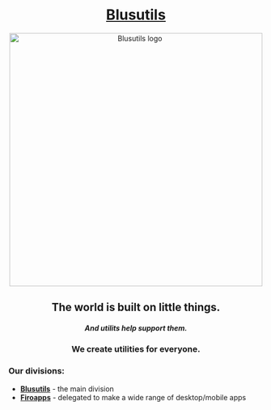 <h1 align="center"><a href="https://blusutils.net" target="_blank">Blusutils</a></h1>

<!--<div align="center"><img src="https://github.com/Blusutils/.github/blob/main/profile/blusutils_3.png?raw=true" alt="Blusutils logo" width="500">-->
<div align="center"><img src="https://user-images.githubusercontent.com/71507444/199050362-e2331202-2817-4f36-9236-6ffe9cbd48a0.png" alt="Blusutils logo" width="500">

<!-- social networks here -->

## The world is built on little things.
##### And utilits help support them.

### We create utilities for everyone.

</div>

### Our divisions:
* [**Blusutils**](https://github.com/Blusutils) - the main division
* [**Firoapps**](https://github.com/Firoapps) - delegated to make a wide range of desktop/mobile apps
<!-- 
* [**Syr**](https://github.com/syrdb) - Syr!
* [**Primland**](https://github.com/primland-fun) - ~~aimed to develop Primland - a Minecraft Vanilla server~~ Well, not now --> 


